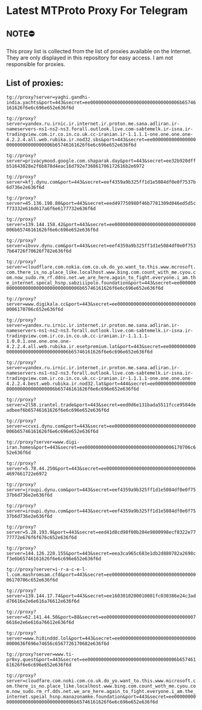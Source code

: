 # Latest MTProto Proxy For Telegram

## NOTE⛔

This proxy list is collected from the list of proxies available on the Internet. They are only displayed in this repository for easy access. I am not responsible for proxies.

## List of proxies:

`tg://proxy?server=yaghi.gandhi-india.yachts&port=443&secret=ee000000000000000000000000000000006b65746161626f6e6c696e652e636f6d`

`tg://proxy?server=yandex.ru.irnic.ir.internet.ir.proton.me.sana.adliran.ir-nameservers-ns1-ns2-ns3.forall.outlook.live.com-sabtemelk.ir-isna.ir-tradingview.com.ir.co.in.co.uk.cc-iranian.ir-1.1.1.1-one.one.one.one-4.2.2.4.all.web.rubika.ir.nod32.sbs&port=443&secret=ee000000000000000000000000000000006b65746161626f6e6c696e652e636f6d`

`tg://proxy?server=privacymood.google.com.shaparak.day&port=443&secret=ee32b920dffb51643028e2f6b878d4eac16d792e736861706172616b2e6972`

`tg://proxy?server=kfj.dynu.com&port=443&secret=eef4359a9b325ff1d1e5084df0e0f7537b6d736e2e636f6d`

`tg://proxy?server=45.136.198.80&port=443&secret=eed497750980f46b7781309d046ed5d5cf73332e616d617a6f6e6177732e636f6d`

`tg://proxy?server=139.144.158.42&port=443&secret=ee000000000000000000000000000000006b65746161626f6e6c696e652e636f6d`

`tg://proxy?server=ibvvv.dynu.com&port=443&secret=eef4359a9b325ff1d1e5084df0e0f7537b64726f70626f782e636f6d`

`tg://proxy?server=cloudflare.com.nokia.com.co.uk.do_yo.want_to.this.www.mcrosoft.com.there_is_no.place_like.localhost.www.bing.com.count_with_me.cyou.com.now_sudo.rm_rf.ddns.net.we_are_here.again_to_fight.everyone.i_am.the_internet.specal_hsnp.sabziiipolo.foundation&port=443&secret=ee000000000000000000000000000000006b65746161626f6e6c696e652e636f6d`

`tg://proxy?server=www.digikala.cc&port=443&secret=ee000000000000000000000000000000006170706c652e636f6d`

`tg://proxy?server=yandex.ru.irnic.ir.internet.ir.proton.me.sana.adliran.ir-nameservers-ns1-ns2-ns3.forall.outlook.live.com-sabtemelk.ir-isna.ir-tradingview.com.ir.co.in.co.uk.cc-iranian.ir-1.1.1.1-1.0.0.1.one.one.one.one-4.2.2.4.all.web.rubika.ir.esetpremium.lat&port=443&secret=ee000000000000000000000000000000006b65746161626f6e6c696e652e636f6d`

`tg://proxy?server=yandex.ru.irnic.ir.internet.ir.proton.me.sana.adliran.ir-nameservers-ns1-ns2-ns3.forall.outlook.live.com-sabtemelk.ir-isna.ir-tradingview.com.ir.co.in.co.uk.cc-iranian.ir-1.1.1.1-one.one.one.one-4.2.2.4.best.web.rubika.ir.nod32.lat&port=444&secret=ee000000000000000000000000000000006b65746161626f6e6c696e652e636f6d`

`tg://proxy?server=2l58.irantel.trade&port=443&secret=eed0d6e131bada5511fcce9584deadbeef6b65746161626f6e6c696e652e636f6d`

`tg://proxy?server=ccvxi.dynu.com&port=443&secret=ee000000000000000000000000000000006b65746161626f6e6c696e652e636f6d`

`tg://proxy?server=www.digi-iran.homes&port=443&secret=ee000000000000000000000000000000006170706c652e636f6d`

`tg://proxy?server=5.78.44.250&port=443&secret=ee0000000000000000000000000000000064697661722e6972`

`tg://proxy?server=jroupi.dynu.com&port=443&secret=eef4359a9b325ff1d1e5084df0e0f7537b6d736e2e636f6d`

`tg://proxy?server=iroupi.dynu.com&port=443&secret=eef4359a9b325ff1d1e5084df0e0f7537b6d736e2e636f6d`

`tg://proxy?server=5.28.193.9&port=443&secret=eed41d8cd98f00b204e9800998ecf8322e7777772e676f6f676c652e636f6d`

`tg://proxy?server=144.126.228.155&port=443&secret=eea3ca965c683e1db2d880782a2698cf3e6b65746161626f6e6c696e652e636f6d`

`tg://proxy?server=i-r-a-c-e-l-l.com.mashromsam.cfd&port=443&secret=ee000000000000000000000000000000006170706c652e636f6d`

`tg://proxy?server=139.144.17.74&port=443&secret=ee1603010200010001fc030386e24c3add76616e2e6e616a76612e636f6d`

`tg://proxy?server=62.141.44.50&port=88&secret=ee0000000000000000000000000000000076616e2e6e616a76612e636f6d`

`tg://proxy?server=www.hi0inddd.lol&port=443&secret=ee00000000000000000000000000000000636f696e74656c6567726170682e636f6d`

`tg://proxy?server=www.ti-pr0xy.quest&port=443&secret=ee000000000000000000000000000000006b65746161626f6e6c696e652e636f6d`

`tg://proxy?server=cloudfare.com.noki.com.co.uk.do_yo.want_to.this.www.microsoft.com.there_is_no.place_like.localhost.www.bing.com.count_woth_me.cyou.com.now_sudo.rm_rf.dds.net.we_are_here.again_to_fight.everyone.i_am.the_internet.speial_hsnp.manazonamke.foundation&port=443&secret=ee000000000000000000000000000000006b65746161626f6e6c696e652e636f6d`


